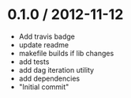 
0.1.0 / 2012-11-12 
==================

  * Add travis badge
  * update readme
  * makefile builds if lib changes
  * add tests
  * add dag iteration utility
  * add dependencies
  * "Initial commit"
